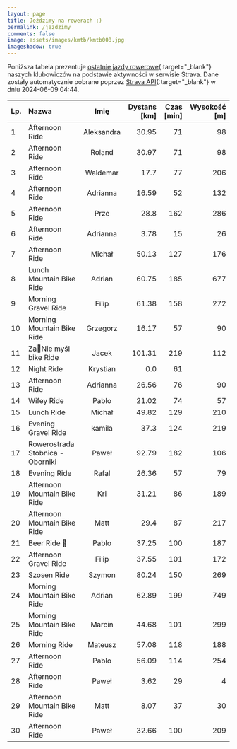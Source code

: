 ```yaml
---
layout: page
title: Jeździmy na rowerach :)
permalink: /jezdzimy
comments: false
image: assets/images/kmtb/kmtb008.jpg
imageshadow: true
---
```


Poniższa tabela prezentuje [ostatnie jazdy rowerowe](https://www.strava.com/clubs/336381){:target="_blank"} naszych klubowiczów na podstawie aktywności w serwisie Strava. Dane zostały automatycznie pobrane poprzez [Strava API](https://developers.strava.com/docs/reference/#api-Clubs-getClubActivitiesById){:target="_blank"} w dniu 2024-06-09 04:44.

Lp. | Nazwa | Imię | Dystans [km] | Czas [min] | Wysokość [m]
:--- | :--- | :---: | ---: | ---: | ---:
1|Afternoon Ride|Aleksandra|30.95|71|98
2|Afternoon Ride|Roland|30.97|71|98
3|Afternoon Ride|Waldemar|17.7|77|206
4|Afternoon Ride|Adrianna|16.59|52|132
5|Afternoon Ride|Prze|28.8|162|286
6|Afternoon Ride|Adrianna|3.78|15|26
7|Afternoon Ride|Michał|50.13|127|176
8|Lunch Mountain Bike Ride|Adrian|60.75|185|677
9|Morning Gravel Ride|Filip|61.38|158|272
10|Morning Mountain Bike Ride|Grzegorz|16.17|57|90
11|Za💯Nie myśl bike Ride|Jacek|101.31|219|112
12|Night Ride|Krystian|0.0|61|
13|Afternoon Ride|Adrianna|26.56|76|90
14|Wifey Ride|Pablo|21.02|74|57
15|Lunch Ride|Michał|49.82|129|210
16|Evening Gravel Ride|kamila|37.3|124|219
17|Rowerostrada Stobnica - Oborniki|Paweł|92.79|182|106
18|Evening Ride|Rafal|26.36|57|79
19|Afternoon Mountain Bike Ride|Kri|31.21|86|189
20|Afternoon Mountain Bike Ride|Matt|29.4|87|217
21|Beer Ride 🍻|Pablo|37.25|100|187
22|Afternoon Gravel Ride|Filip|37.55|101|172
23|Szosen Ride|Szymon|80.24|150|269
24|Morning Mountain Bike Ride|Adrian|62.89|199|749
25|Morning Mountain Bike Ride|Marcin|44.68|101|299
26|Morning Ride|Mateusz|57.08|118|188
27|Afternoon Ride|Pablo|56.09|114|254
28|Afternoon Ride|Paweł|3.62|29|4
29|Afternoon Mountain Bike Ride|Matt|8.07|37|30
30|Afternoon Ride|Paweł|32.66|100|209
